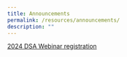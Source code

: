 ```yaml
---
title: Announcements
permalink: /resources/announcements/
description: ""
---
```

[2024 DSA Webinar registration](https://moe-singapore.zoom.us/webinar/register/WN_tbIeF02ET0Gedom-3IbIXw )